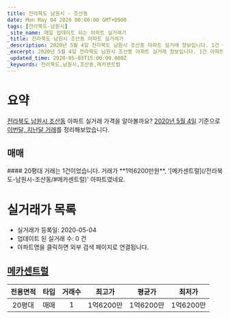 ```yaml
---
title: 전라북도 남원시 - 조산동
date: Mon May 04 2020 00:00:00 GMT+0900
tags: [전라북도-남원시]
_site_name: 매일 업데이트 되는 아파트 실거래가
_title: 전라북도 남원시 조산동 아파트 실거래가
_description: 2020년 5월 4일 전라북도 남원시 조산동 아파트 실거래 정보입니다. 1건 아파트 정보가 있습니다.
_excerpt: 2020년 5월 4일 전라북도 남원시 조산동 아파트 실거래 정보입니다. 1건 아파트 정보가 있습니다.
_updated_time: 2020-05-03T15:00:00.000Z
_keywords: 전라북도,남원시,조산동,메카센트럴
---
```





# 요약
<ins>전라북도 남원시 조산동</ins> 아파트 실거래 가격을 알아볼까요? <ins>2020년 5월 4일</ins> 기준으로 <ins>이번달, 지난달 거래</ins>를 정리해보았습니다.

## 매매
<div class="container">
<div class="twelve columns" markdown="1">
#### 20평대
거래는 1건이었습니다. 거래가 **1억6200만원**, '[메카센트럴](/전라북도-남원시-조산동/#메카센트럴)' 아파트였네요.
</div>
</div>



# 실거래가 목록
- 실거래가 등록일: 2020-05-04
- 업데이트 된 실거래 수: 0 건
- 아파트명을 클릭하면 외부 검색 페이지로 연결됩니다.

## [메카센트럴](#메카센트럴)

|전용면적|타입|거래수|최고가|평균가|최저가|
|:---:|:---:|:---:|:---:|:---:|:---:|
|20평대|<span class="deal-type-1">매매</span>|1|1억6200만|1억6200만|1억6200만|

<br/>



